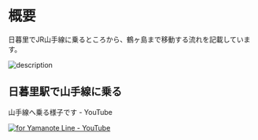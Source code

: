 # 概要

日暮里でJR山手線に乗るところから、鶴ヶ島まで移動する流れを記載しています。

![description](https://user-images.githubusercontent.com/56988/221233559-580eb9a0-cc7e-4f1d-9dce-3ab5925720bb.png)

## 日暮里駅で山手線に乗る

山手線へ乗る様子です - YouTube

[![for Yamanote Line - YouTube](http://img.youtube.com/vi/2ZmjrkA0OUs/2.jpg)](https://www.youtube.com/watch?v=2ZmjrkA0OUs)

